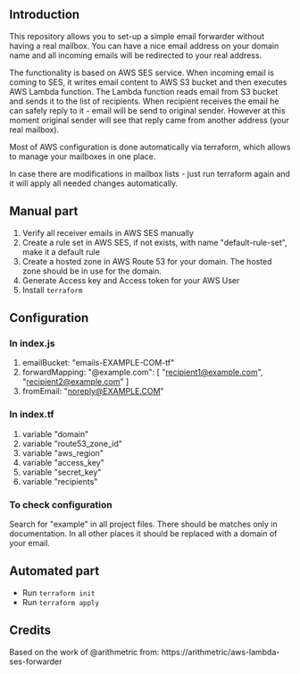 
## Introduction
This repository allows you to set-up a simple email forwarder without having a real mailbox.
You can have a nice email address on your domain name and all incoming emails will be redirected to your real address.

The functionality is based on AWS SES service. When incoming email is coming to SES, 
it writes email content to AWS S3 bucket and then executes AWS Lambda function. The Lambda
function reads email from S3 bucket and sends it to the list of recipients.
When recipient receives the email he can safely reply to it - email will be send to original sender.
However at this moment original sender will see that reply came from another address 
(your real mailbox).

Most of AWS configuration is done automatically via terraform,
which allows to manage your mailboxes in one place. 

In case there are modifications in mailbox lists - just run terraform again 
and it will apply all needed changes automatically.

## Manual part
1. Verify all receiver emails in AWS SES manually
1. Create a rule set in AWS SES, if not exists, with name "default-rule-set", make it a default rule
1. Create a hosted zone in AWS Route 53 for your domain. The hosted zone should be in use for the domain.
1. Generate Access key and Access token for your AWS User
1. Install `terraform`

## Configuration
### In index.js
1. emailBucket: "emails-EXAMPLE-COM-tf"
1. forwardMapping: "@example.com": [ "recipient1@example.com", "recipient2@example.com" ]
1. fromEmail: "noreply@EXAMPLE.COM"
 
### In index.tf

1. variable "domain"
1. variable "route53_zone_id"
1. variable "aws_region"
1. variable "access_key"
1. variable "secret_key"
1. variable "recipients"

### To check configuration
Search for "example" in all project files. 
There should be matches only in documentation. 
In all other places it should be replaced with a domain of your email.

## Automated part
 
 - Run `terraform init`
 - Run `terraform apply`

## Credits

Based on the work of @arithmetric from: https://arithmetric/aws-lambda-ses-forwarder
